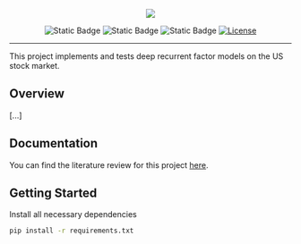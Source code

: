 <p align="center"><img width=% src="logo.png"></p>
<div align="center">

![Static Badge](https://img.shields.io/badge/Python-3.11-green?style=flat-square&logo=python&logoColor=%23fff)
![Static Badge](https://img.shields.io/badge/Jupyter-1.0-green?style=flat-square&logo=jupyter&logoColor=%23fff)
![Static Badge](https://img.shields.io/badge/Tensorflow-2.13.0-orange?style=flat-square&logo=tensorflow&logoColor=%23fff)
[![License](https://img.shields.io/badge/license-MIT-red?style=flat-square)](./License)

</div>

---



This project implements and tests deep recurrent factor models on the US stock market. 


## Overview
[...]

## Documentation

You can find the literature review for this project [here](./static/LiteratureReview.pdf).

## Getting Started

Install all necessary dependencies
```bash
pip install -r requirements.txt
```



